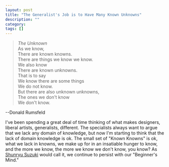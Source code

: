 ```yaml
---
layout: post
title: "The Generalist's Job is to Have Many Known Unknowns"
description: ""
category: 
tags: []
---
```


>*The Unknown*  
As we know,  
There are known knowns.  
There are things we know we know.  
We also know  
There are known unknowns.  
That is to say  
We know there are some things  
We do not know.  
But there are also unknown unknowns,  
The ones we don't know  
We don't know.   

--Donald Rumsfeld

I've been spending a great deal of time thinking of what makes designers, liberal artists, generalists, different. The specialists always want to argue that we lack any domain of knowledge, but now I'm starting to think that the lack of domain knowledge is ok. The small set of "Known Knowns" is ok, what we lack in knowns, we make up for in an insatiable hunger to know, and the more we know, the more we know we don't know, you know? As [Shunryu Suzuki][1] would call it, we continue to persist with our "Beginner's Mind."



[1]: http://en.wikipedia.org/wiki/Shunryu_Suzuki

